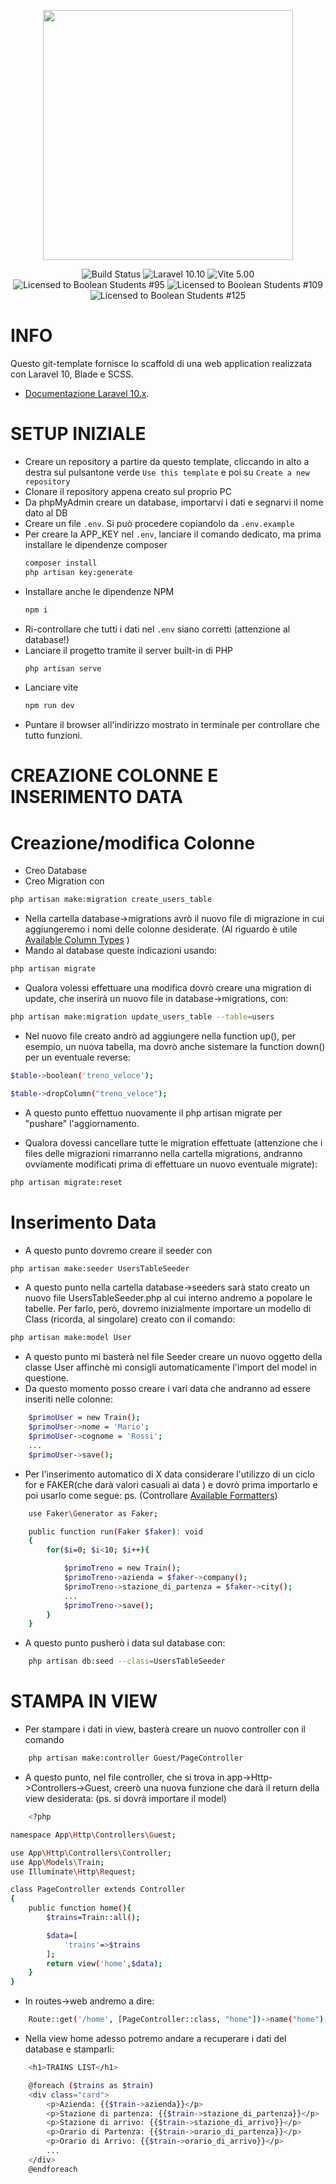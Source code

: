 <p align="center"><a href="https://laravel.com" target="_blank"><img src="https://raw.githubusercontent.com/laravel/art/master/logo-lockup/5%20SVG/2%20CMYK/1%20Full%20Color/laravel-logolockup-cmyk-red.svg" width="400"></a></p>

<p align="center">
<img src="https://img.shields.io/badge/template-tested-green" alt="Build Status">
<img src="https://img.shields.io/badge/laravel-10.10-red" alt="Laravel 10.10" />
<img src="https://img.shields.io/badge/vite-5.00-red" alt="Vite 5.00" />
<br>
<img src="https://img.shields.io/badge/license-boolean_95-blue" alt="Licensed to Boolean Students #95" />
<img src="https://img.shields.io/badge/license-boolean_109-blue" alt="Licensed to Boolean Students #109" />
<img src="https://img.shields.io/badge/license-boolean_125-blue" alt="Licensed to Boolean Students #125" />
</p>

# INFO

Questo git-template fornisce lo scaffold di una web application realizzata con Laravel 10, Blade e SCSS. 

- [Documentazione Laravel 10.x](https://laravel.com/docs/10.x).

# SETUP INIZIALE

- Creare un repository a partire da questo template, cliccando in alto a destra sul pulsantone verde `Use this template` e poi su `Create a new repository`
- Clonare il repository appena creato sul proprio PC
- Da phpMyAdmin creare un database, importarvi i dati e segnarvi il nome dato al DB
- Creare un file `.env`. Si può procedere copiandolo da `.env.example`
- Per creare la APP_KEY nel `.env`, lanciare il comando dedicato, ma prima installare le dipendenze composer
	```bash
    composer install
	php artisan key:generate
	```
 - Installare anche le dipendenze NPM
	```bash
	npm i
	```
- Ri-controllare che tutti i dati nel `.env` siano corretti (attenzione al database!)
- Lanciare il progetto tramite il server built-in di PHP
	```bash
	php artisan serve
	```
- Lanciare vite
	```bash
	npm run dev
	```
- Puntare il browser all'indirizzo mostrato in terminale per controllare che tutto funzioni.

# CREAZIONE COLONNE E INSERIMENTO DATA

# Creazione/modifica Colonne
- Creo Database
- Creo Migration con 
```bash
php artisan make:migration create_users_table 
```
- Nella cartella database->migrations avrò il nuovo file di migrazione in cui aggiungeremo i nomi delle colonne desiderate.
(Al riguardo è utile [Available Column Types](https://laravel.com/docs/10.x/migrations#available-column-types) )
- Mando al database queste indicazioni usando:
```bash
php artisan migrate 
```
- Qualora volessi effettuare una modifica dovrò creare una migration di update, che inserirà un nuovo file in database->migrations, con: 
```bash
php artisan make:migration update_users_table --table=users
```
- Nel nuovo file creato andrò ad aggiungere nella function up(), per esempio, un nuova tabella, ma dovrò anche sistemare la function down() per un eventuale reverse:
```bash
$table->boolean('treno_veloce');

$table->dropColumn("treno_veloce");
```
- A questo punto effettuo nuovamente il php artisan migrate per "pushare" l'aggiornamento.

- Qualora dovessi cancellare tutte le migration effettuate (attenzione che i files delle migrazioni rimarranno nella cartella migrations, andranno ovviamente modificati prima di effettuare un nuovo eventuale migrate):
```bash
php artisan migrate:reset
```

# Inserimento Data
- A questo punto dovremo creare il seeder con 
```bash
php artisan make:seeder UsersTableSeeder
```
- A questo punto nella cartella database->seeders sarà stato creato un nuovo file UsersTableSeeder.php al cui interno andremo a popolare le tabelle.
Per farlo, però, dovremo inizialmente importare un modello di Class (ricorda, al singolare) creato con il comando: 
```bash
php artisan make:model User 
```

- A questo punto mi basterà nel file Seeder creare un nuovo oggetto della classe User affinchè mi consigli automaticamente l'import del model in questione.
- Da questo momento posso creare i vari data che andranno ad essere inseriti nelle colonne: 
```bash
	$primoUser = new Train();
    $primoUser->nome = 'Mario';
	$primoUser->cognome = 'Rossi';
	...
	$primoUser->save();
```
- Per l'inserimento automatico di X data considerare l'utilizzo di un ciclo for e FAKER(che darà valori casuali ai data ) e dovrò prima importarlo e poi usarlo come segue:
ps. (Controllare [Available Formatters](https://fakerphp.org/formatters/))
```bash
	use Faker\Generator as Faker;

	public function run(Faker $faker): void
    {
        for($i=0; $i<10; $i++){

            $primoTreno = new Train();
            $primoTreno->azienda = $faker->company();
            $primoTreno->stazione_di_partenza = $faker->city();
			...
			$primoTreno->save();
		}
	}
```

- A questo punto pusherò i data sul database con:

```bash
	php artisan db:seed --class=UsersTableSeeder
```

# STAMPA IN VIEW 
- Per stampare i dati in view, basterà creare un nuovo controller con il comando 
```bash
	php artisan make:controller Guest/PageController
```
- A questo punto, nel file controller, che si trova in app->Http->Controllers->Guest, creerò una nuova funzione che darà il return della view desiderata:
(ps. si dovrà importare il model)
```bash
	<?php

namespace App\Http\Controllers\Guest;

use App\Http\Controllers\Controller;
use App\Models\Train;
use Illuminate\Http\Request;

class PageController extends Controller
{
    public function home(){
        $trains=Train::all();

        $data=[
            'trains'=>$trains
        ];
        return view('home',$data);
    }
}
```
- In routes->web andremo a dire: 
```bash
	Route::get('/home', [PageController::class, "home"])->name("home");
```
- Nella view home adesso potremo andare a recuperare i dati del database e stamparli:
```bash
	<h1>TRAINS LIST</h1>

    @foreach ($trains as $train)
    <div class="card">
        <p>Azienda: {{$train->azienda}}</p>
        <p>Stazione di partenza: {{$train->stazione_di_partenza}}</p>
        <p>Stazione di arrivo: {{$train->stazione_di_arrivo}}</p>
        <p>Orario di Partenza: {{$train->orario_di_partenza}}</p>
        <p>Orario di Arrivo: {{$train->orario_di_arrivo}}</p>
		...
    </div>
    @endforeach
```


